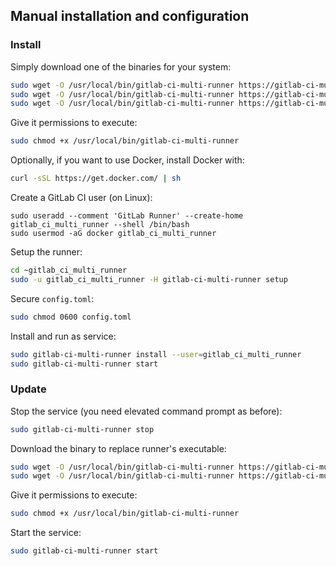 ## Manual installation and configuration

### Install

Simply download one of the binaries for your system:

```bash
sudo wget -O /usr/local/bin/gitlab-ci-multi-runner https://gitlab-ci-multi-runner-downloads.s3.amazonaws.com/latest/binaries/gitlab-ci-multi-runner-linux-386
sudo wget -O /usr/local/bin/gitlab-ci-multi-runner https://gitlab-ci-multi-runner-downloads.s3.amazonaws.com/latest/binaries/gitlab-ci-multi-runner-linux-amd64
sudo wget -O /usr/local/bin/gitlab-ci-multi-runner https://gitlab-ci-multi-runner-downloads.s3.amazonaws.com/latest/binaries/gitlab-ci-multi-runner-linux-arm
```

Give it permissions to execute:

```bash
sudo chmod +x /usr/local/bin/gitlab-ci-multi-runner
```

Optionally, if you want to use Docker, install Docker with:

```bash
curl -sSL https://get.docker.com/ | sh
```

Create a GitLab CI user (on Linux):

```
sudo useradd --comment 'GitLab Runner' --create-home gitlab_ci_multi_runner --shell /bin/bash
sudo usermod -aG docker gitlab_ci_multi_runner
```

Setup the runner:

```bash
cd ~gitlab_ci_multi_runner
sudo -u gitlab_ci_multi_runner -H gitlab-ci-multi-runner setup
```

Secure `config.toml`:

```bash
sudo chmod 0600 config.toml
```

Install and run as service:
```bash
sudo gitlab-ci-multi-runner install --user=gitlab_ci_multi_runner
sudo gitlab-ci-multi-runner start
```

### Update

Stop the service (you need elevated command prompt as before):

```bash
sudo gitlab-ci-multi-runner stop
```

Download the binary to replace runner's executable:

```bash
sudo wget -O /usr/local/bin/gitlab-ci-multi-runner https://gitlab-ci-multi-runner-downloads.s3.amazonaws.com/latest/binaries/gitlab-ci-multi-runner-linux-386
sudo wget -O /usr/local/bin/gitlab-ci-multi-runner https://gitlab-ci-multi-runner-downloads.s3.amazonaws.com/latest/binaries/gitlab-ci-multi-runner-linux-amd64
```

Give it permissions to execute:

```bash
sudo chmod +x /usr/local/bin/gitlab-ci-multi-runner
```

Start the service:

```bash
sudo gitlab-ci-multi-runner start
```
